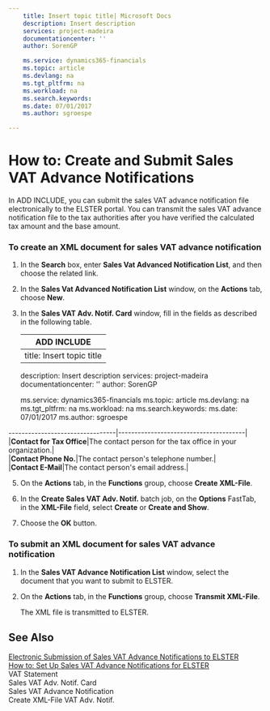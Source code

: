 ```yaml
---
    title: Insert topic title| Microsoft Docs
    description: Insert description
    services: project-madeira
    documentationcenter: ''
    author: SorenGP

    ms.service: dynamics365-financials
    ms.topic: article
    ms.devlang: na
    ms.tgt_pltfrm: na
    ms.workload: na
    ms.search.keywords:
    ms.date: 07/01/2017
    ms.author: sgroespe

---
```

# How to: Create and Submit Sales VAT Advance Notifications
In ADD INCLUDE<!--[!INCLUDE[navnow](../../includes/navnow_md.md)]-->, you can submit the sales VAT advance notification file electronically to the ELSTER portal. You can transmit the sales VAT advance notification file to the tax authorities after you have verified the calculated tax amount and the base amount.  
  
### To create an XML document for sales VAT advance notification  
  
1.  In the **Search** box, enter **Sales Vat Advanced Notification List**, and then choose the related link.  
  
2.  In the **Sales Vat Advanced Notification List** window, on the **Actions** tab, choose **New**.  
  
3.  In the **Sales VAT Adv. Notif. Card** window, fill in the fields as described in the following table.  
  
    |ADD INCLUDE<!--[!INCLUDE[bp_tablefield](../../includes/bp_tabledescription_md.md)]-->|  
    |---
    title: Insert topic title| Microsoft Docs
    description: Insert description
    services: project-madeira
    documentationcenter: ''
    author: SorenGP

    ms.service: dynamics365-financials
    ms.topic: article
    ms.devlang: na
    ms.tgt_pltfrm: na
    ms.workload: na
    ms.search.keywords:
    ms.date: 07/01/2017
    ms.author: sgroespe

---------------------------------|---------------------------------------|  
    |**Contact for Tax Office**|The contact person for the tax office in your organization.|  
    |**Contact Phone No.**|The contact person's telephone number.|  
    |**Contact E-Mail**|The contact person's email address.|  
  
5.  On the **Actions** tab, in the **Functions** group, choose **Create XML-File**.  
  
6.  In the **Create Sales VAT Adv. Notif.** batch job, on the **Options** FastTab, in the **XML-File** field, select **Create** or **Create and Show**.  
  
7.  Choose the **OK** button.  
  
### To submit an XML document for sales VAT advance notification  
  
1.  In the **Sales VAT Advance Notification List** window, select the document that you want to submit to ELSTER.  
  
2.  On the **Actions** tab, in the **Functions** group, choose **Transmit XML-File**.  
  
     The XML file is transmitted to ELSTER.  
  
## See Also  
 [Electronic Submission of Sales VAT Advance Notifications to ELSTER](../electronic-submission-of-sales-vat-advance-notifications-to-elster.md)   
 [How to: Set Up Sales VAT Advance Notifications for ELSTER](../how-to-set-up-sales-vat-advance-notifications-for-elster.md)   
 VAT Statement   
 Sales VAT Adv. Notif. Card   
 Sales VAT Advance Notification   
 Create XML-File VAT Adv. Notif.